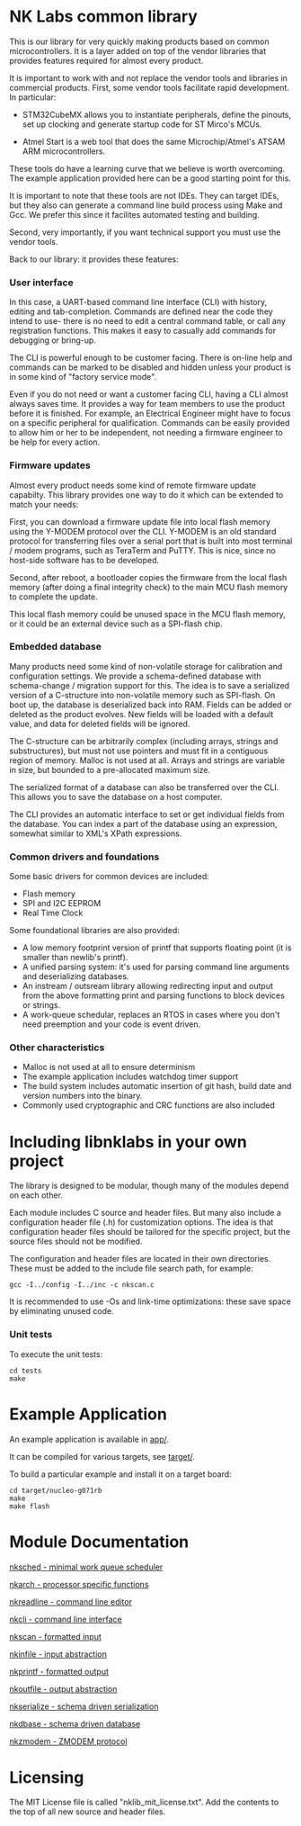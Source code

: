 # NK Labs common library

This is our library for very quickly making products based on common
microcontrollers.  It is a layer added on top of the vendor libraries that
provides features required for almost every product.

It is important to work with and not replace the vendor tools and libraries
in commercial products.  First, some vendor tools facilitate rapid
development.  In particular:

* STM32CubeMX allows you to instantiate peripherals, define the pinouts, set up clocking and generate startup code for ST Mirco's MCUs.

* Atmel Start is a web tool that does the same Microchip/Atmel's ATSAM ARM microcontrollers.

These tools do have a learning curve that we believe is worth overcoming. 
The example application provided here can be a good starting point for this.

It is important to note that these tools are not IDEs.  They can target
IDEs, but they also can generate a command line build process using Make and
Gcc.  We prefer this since it facilites automated testing and building.

Second, very importantly, if you want technical support you must use the
vendor tools.

Back to our library: it provides these features:

### User interface

In this case, a UART-based command line interface (CLI) with history,
editing and tab-completion.  Commands are defined near the code they intend
to use- there is no need to edit a central command table, or call any
registration functions.  This makes it easy to casually add commands for
debugging or bring-up.

The CLI is powerful enough to be customer facing.  There is on-line help and
commands can be marked to be disabled and hidden unless your product is in
some kind of "factory service mode".

Even if you do not need or want a customer facing CLI, having a CLI almost
always saves time.  It provides a way for team members to use the product
before it is finished.  For example, an Electrical Engineer might have to
focus on a specific peripheral for qualification.  Commands can be easily
provided to allow him or her to be independent, not needing a firmware
engineer to be help for every action.

### Firmware updates

Almost every product needs some kind of remote firmware update capabilty. 
This library provides one way to do it which can be extended to match your
needs:

First, you can download a firmware update file into local flash memory using
the Y-MODEM protocol over the CLI.  Y-MODEM is an old standard protocol for
transferring files over a serial port that is built into most terminal /
modem programs, such as TeraTerm and PuTTY.  This is nice, since no
host-side software has to be developed.

Second, after reboot, a bootloader copies the firmware from the local flash
memory (after doing a final integrity check) to the main MCU flash memory to
complete the update.

This local flash memory could be unused space in the MCU flash memory, or it
could be an external device such as a SPI-flash chip.

### Embedded database

Many products need some kind of non-volatile storage for calibration and
configuration settings.  We provide a schema-defined database with
schema-change / migration support for this.  The idea is to save a
serialized version of a C-structure into non-volatile memory such as
SPI-flash.  On boot up, the database is deserialized back into RAM.  Fields
can be added or deleted as the product evolves.  New fields will be loaded
with a default value, and data for deleted fields will be ignored.

The C-structure can be arbitrarily complex (including arrays, strings and
substructures), but must not use pointers and must fit in a contiguous
region of memory.  Malloc is not used at all.  Arrays and strings are
variable in size, but bounded to a pre-allocated maximum size.

The serialized format of a database can also be transferred over the CLI. 
This allows you to save the database on a host computer.

The CLI provides an automatic interface to set or get individual fields from
the database.  You can index a part of the database using an expression,
somewhat similar to XML's XPath expressions.

### Common drivers and foundations

Some basic drivers for common devices are included:

* Flash memory
* SPI and I2C EEPROM
* Real Time Clock

Some foundational libraries are also provided:

* A low memory footprint version of printf that supports floating point (it is smaller than newlib's printf).
* A unified parsing system: it's used for parsing command line arguments and deserializing databases.
* An instream / outsream library allowing redirecting input and output from the above formatting print and parsing functions to block devices or strings.
* A work-queue schedular, replaces an RTOS in cases where you don't need preemption and your code is event driven.

### Other characteristics

* Malloc is not used at all to ensure determinism
* The example application includes watchdog timer support
* The build system includes automatic insertion of git hash, build date and version numbers into the binary.
* Commonly used cryptographic and CRC functions are also included

# Including libnklabs in your own project

The library is designed to be modular, though many of the modules depend on
each other.

Each module includes C source and header files.  But many also include a
configuration header file (.h) for customization options.  The idea is that
configuration header files should be tailored for the specific project, but
the source files should not be modified.

The configuration and header files are located in their own directories. 
These must be added to the include file search path, for example:

	gcc -I../config -I../inc -c nkscan.c

It is recommended to use -Os and link-time optimizations: these save space
by eliminating unused code.

### Unit tests

To execute the unit tests:

	cd tests
	make

# Example Application

An example application is available in [app/](app/).

It can be compiled for various targets, see [target/](target/).

To build a particular example and install it on a target board:

	cd target/nucleo-g071rb
	make
	make flash

# Module Documentation

[nksched - minimal work queue scheduler](doc/nksched.md)

[nkarch - processor specific functions](doc/nkarch.md)

[nkreadline - command line editor](doc/nkreadline.md)

[nkcli - command line interface](doc/nkcli.md)

[nkscan - formatted input](doc/nkscan.md)

[nkinfile - input abstraction](doc/nkinfile.md)

[nkprintf - formatted output](doc/nkprintf.md)

[nkoutfile - output abstraction](doc/nkoutfile.md)

[nkserialize - schema driven serialization](doc/nkserialize.md)

[nkdbase - schema driven database](doc/nkdbase.md)

[nkzmodem - ZMODEM protocol](doc/nkzmodem.md)

# Licensing

The MIT License file is called "nklib_mit_license.txt".  Add the contents to
the top of all new source and header files.

